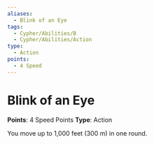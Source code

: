 ```yaml
---
aliases:
  - Blink of an Eye
tags:
  - Cypher/Abilities/B
  - Cypher/Abilities/Action
type:
  - Action
points:
  - 4 Speed
---
```


# Blink of an Eye

**Points**: 4 Speed Points
**Type**: Action

You move up to 1,000 feet (300 m) in one round.
